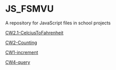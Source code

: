 # JS_FSMVU
A repository for JavaScript files in school projects

[CW2.1-CelciusToFahrenheit](./celciusToFahrenheit.html)

[CW2-Counting](./Counting.html)

[CW1-increment](./abc.html)

[CW4-query](https://github.com/KarakayaFSM/JS_FSMVU/tree/master/cw4)

